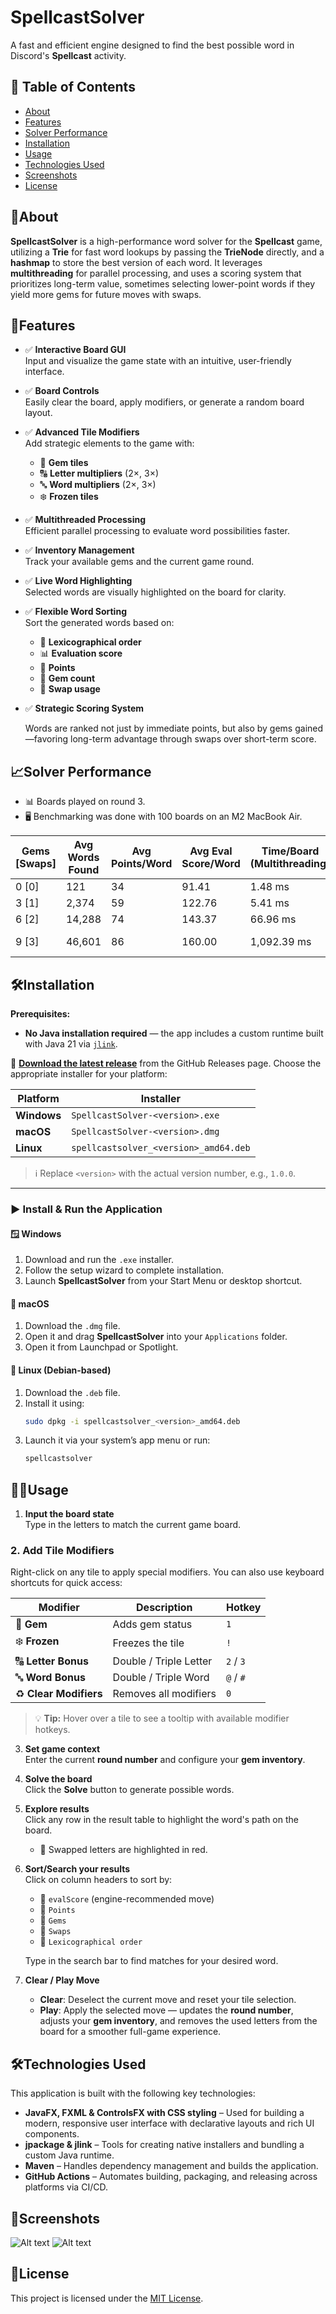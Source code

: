 # SpellcastSolver

A fast and efficient engine designed to find the best possible word in Discord's **Spellcast** activity.

## 📌 Table of Contents
- [About](#about)
- [Features](#features)
- [Solver Performance](#solver-performance)
- [Installation](#installation)
- [Usage](#usage)
- [Technologies Used](#technologies-used)
- [Screenshots](#screenshots)
- [License](#license)

## 📖About

**SpellcastSolver** is a high-performance word solver for the **Spellcast** game, 
utilizing a **Trie** for fast word lookups by passing the **TrieNode** directly, and a **hashmap**
to store the best version of each word. It leverages **multithreading** for parallel processing,
and uses a scoring system that prioritizes long-term value, sometimes selecting lower-point 
words if they yield more gems for future moves with swaps.

## 🚀Features

- ✅ **Interactive Board GUI**  
  Input and visualize the game state with an intuitive, user-friendly interface.

- ✅ **Board Controls**  
  Easily clear the board, apply modifiers, or generate a random board layout.

- ✅ **Advanced Tile Modifiers**  
  Add strategic elements to the game with:
    - 💎 **Gem tiles**
    - 🔠 **Letter multipliers** (2×, 3×)
    - 🔤 **Word multipliers** (2×, 3×)
    - ❄️ **Frozen tiles**

- ✅ **Multithreaded Processing**  
  Efficient parallel processing to evaluate word possibilities faster.

- ✅ **Inventory Management**  
  Track your available gems and the current game round.

- ✅ **Live Word Highlighting**  
  Selected words are visually highlighted on the board for clarity.

- ✅ **Flexible Word Sorting**  
  Sort the generated words based on:
    - 📖 **Lexicographical order**
    - 📊 **Evaluation score**
    - 💯 **Points**
    - 💎 **Gem count**
    - 🔄 **Swap usage**

- ✅ **Strategic Scoring System**

  Words are ranked not just by immediate points, but also by gems gained—favoring long-term advantage 
  through swaps over short-term score.

## 📈Solver Performance

- 📊 Boards played on round 3.
- 🖥️ Benchmarking was done with 100 boards on an M2 MacBook Air.

| Gems [Swaps] | Avg Words Found | Avg Points/Word | Avg Eval Score/Word | Time/Board (Multithreading) | Time/Board (Single threaded) |
|--------------|-----------------|-----------------|---------------------|-----------------------------|------------------------------|
| 0 [0]        | 121             | 34              | 91.41               | 1.48 ms                     | 0.43 ms                      |
| 3 [1]        | 2,374           | 59              | 122.76              | 5.41 ms                     | 8.84 ms                      |
| 6 [2]        | 14,288          | 74              | 143.37              | 66.96 ms                    | 250.29 ms                    |
| 9 [3]        | 46,601          | 86              | 160.00              | 1,092.39 ms                 | 4,188.90 ms                  |


## 🛠️Installation

**Prerequisites:**
- **No Java installation required** — the app includes a custom runtime built with Java 21 via [`jlink`](https://docs.oracle.com/en/java/javase/21/docs/specs/jlink/jlink.html).

🔽 **[Download the latest release](https://github.com/dootz1/SpellcastSolver/releases/latest)** from the GitHub Releases page. Choose the appropriate installer for your platform:

| Platform    | Installer                             |
|-------------|---------------------------------------|
| **Windows** | `SpellcastSolver-<version>.exe`       |
| **macOS**   | `SpellcastSolver-<version>.dmg`       |
| **Linux**   | `spellcastsolver_<version>_amd64.deb` |

> ℹ️ Replace `<version>` with the actual version number, e.g., `1.0.0`.

---

### ▶️ Install & Run the Application

#### 🪟 Windows
1. Download and run the `.exe` installer.
2. Follow the setup wizard to complete installation.
3. Launch **SpellcastSolver** from your Start Menu or desktop shortcut.

#### 🍎 macOS
1. Download the `.dmg` file.
2. Open it and drag **SpellcastSolver** into your `Applications` folder.
3. Open it from Launchpad or Spotlight.

#### 🐧 Linux (Debian-based)
1. Download the `.deb` file.
2. Install it using:
   ```bash
   sudo dpkg -i spellcastsolver_<version>_amd64.deb
    ```
3. Launch it via your system’s app menu or run:
   ```bash
   spellcastsolver
    ```

## 🧑‍💻Usage

1. **Input the board state**  
   Type in the letters to match the current game board.

### 2. **Add Tile Modifiers**
Right-click on any tile to apply special modifiers. You can also use keyboard shortcuts for quick access:

| Modifier               | Description            | Hotkey    |
|------------------------|------------------------|-----------|
| 💎 **Gem**             | Adds gem status        | `1`       |
| ❄️ **Frozen**          | Freezes the tile       | `!`       |
| 🔠 **Letter Bonus**    | Double / Triple Letter | `2` / `3` |
| 🔤 **Word Bonus**      | Double / Triple Word   | `@` / `#` |
| ♻️ **Clear Modifiers** | Removes all modifiers  | `0`       |

>💡 **Tip:** Hover over a tile to see a tooltip with available modifier hotkeys.

3. **Set game context**  
   Enter the current **round number** and configure your **gem inventory**.

4. **Solve the board**  
   Click the **Solve** button to generate possible words.

5. **Explore results**  
   Click any row in the result table to highlight the word's path on the board.
    - 🔴 Swapped letters are highlighted in red.

6. **Sort/Search your results**  
   Click on column headers to sort by:
    - 🧠 `evalScore` (engine-recommended move)
    - 💯 `Points`
    - 💎 `Gems`
    - 🔄 `Swaps`
    - 📖 `Lexicographical order`

   Type in the search bar to find matches for your desired word.
7. **Clear / Play Move**
    - **Clear**: Deselect the current move and reset your tile selection.
    - **Play**: Apply the selected move — updates the **round number**, adjusts your **gem inventory**,
   and removes the used letters from the board for a smoother full-game experience.

## 🛠️Technologies Used

This application is built with the following key technologies:

- **JavaFX, FXML & ControlsFX with CSS styling** – Used for building a modern, responsive user interface with declarative layouts and rich UI components.
- **jpackage & jlink** – Tools for creating native installers and bundling a custom Java runtime.
- **Maven** – Handles dependency management and builds the application.
- **GitHub Actions** – Automates building, packaging, and releasing across platforms via CI/CD.

## 📸Screenshots

![Alt text](screenshots/screenshot.png?raw=true "Screenshot 1")
![Alt text](screenshots/screenshot2.png?raw=true "Screenshot 2")

## 📝License

This project is licensed under the [MIT License](LICENSE).